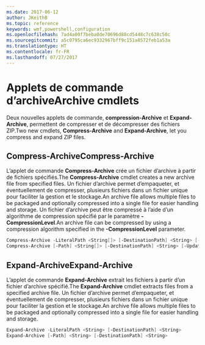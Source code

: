 ```yaml
---
ms.date: 2017-06-12
author: JKeithB
ms.topic: reference
keywords: wmf,powershell,configuration
ms.openlocfilehash: 7ad4a00f7beba0de70696d88cd5448c7c638c50c
ms.sourcegitcommit: a5c0795ca6ec9332967bff9c151a8572feb1a53a
ms.translationtype: HT
ms.contentlocale: fr-FR
ms.lasthandoff: 07/27/2017
---
```

# <a name="archive-cmdlets"></a><span data-ttu-id="00f8e-102">Applets de commande d’archive</span><span class="sxs-lookup"><span data-stu-id="00f8e-102">Archive cmdlets</span></span>

<span data-ttu-id="00f8e-103">Deux nouvelles applets de commande, **compression-Archive** et **Expand-Archive**, permettent de compresser et de décompresser des fichiers ZIP.</span><span class="sxs-lookup"><span data-stu-id="00f8e-103">Two new cmdlets, **Compress-Archive** and **Expand-Archive**, let you compress and expand ZIP files.</span></span>

## <a name="compress-archive"></a><span data-ttu-id="00f8e-104">Compress-Archive</span><span class="sxs-lookup"><span data-stu-id="00f8e-104">Compress-Archive</span></span>
<span data-ttu-id="00f8e-105">L’applet de commande **Compress-Archive** crée un fichier d’archive à partir de fichiers spécifiés.</span><span class="sxs-lookup"><span data-stu-id="00f8e-105">The **Compress-Archive** cmdlet creates a new archive file from specified files.</span></span> <span data-ttu-id="00f8e-106">Un fichier d’archive permet d’empaqueter, et éventuellement de compresser, plusieurs fichiers dans un fichier unique pour faciliter la gestion et le stockage.</span><span class="sxs-lookup"><span data-stu-id="00f8e-106">An archive file allows multiple files to be packaged and optionally compressed into a single file for easier handling and storage.</span></span> <span data-ttu-id="00f8e-107">Un fichier d’archive peut être compressé à l’aide d’un algorithme de compression spécifié par le paramètre **-CompressionLevel**.</span><span class="sxs-lookup"><span data-stu-id="00f8e-107">An archive file can be compressed by using a compression algorithm specified in the **-CompressionLevel** parameter.</span></span>
```powershell
Compress-Archive -LiteralPath <String[]> [-DestinationPath] <String> [-Update] [-CompressionLevel <Microsoft.PowerShell.Commands.CompressionLevel>] 
Compress-Archive [-Path] <String[]> [-DestinationPath] <String> [-Update] [-CompressionLevel <Microsoft.PowerShell.Commands.CompressionLevel>]
```

## <a name="expand-archive"></a><span data-ttu-id="00f8e-108">Expand-Archive</span><span class="sxs-lookup"><span data-stu-id="00f8e-108">Expand-Archive</span></span>
<span data-ttu-id="00f8e-109">L’applet de commande **Expand-Archive** extrait les fichiers à partir d’un fichier d’archive spécifié.</span><span class="sxs-lookup"><span data-stu-id="00f8e-109">The **Expand-Archive** cmdlet extracts files from a specified archive file.</span></span> <span data-ttu-id="00f8e-110">Un fichier d’archive permet d’empaqueter, et éventuellement de compresser, plusieurs fichiers dans un fichier unique pour faciliter la gestion et le stockage.</span><span class="sxs-lookup"><span data-stu-id="00f8e-110">An archive file allows multiple files to be packaged and optionally compressed into a single file for easier handling and storage.</span></span>
```powershell
Expand-Archive -LiteralPath <String> [-DestinationPath] <String>
Expand-Archive [-Path] <String> [-DestinationPath] <String>
```

